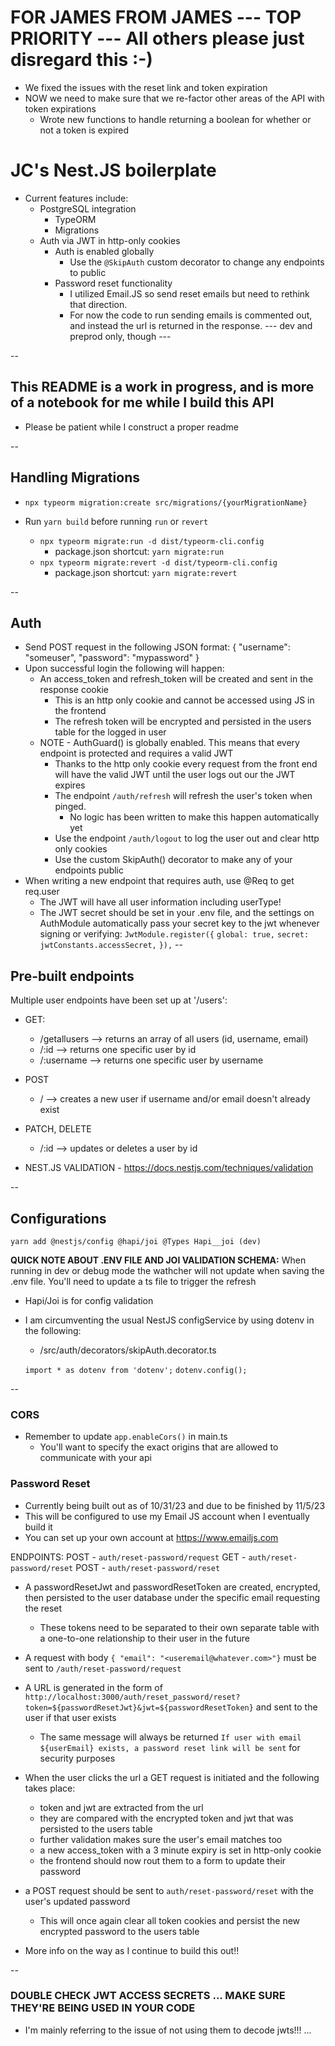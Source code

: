 # FOR JAMES FROM JAMES --- TOP PRIORITY --- All others please just disregard this :-)

* We fixed the issues with the reset link and token expiration
* NOW we need to make sure that we re-factor other areas of the API with token expirations
  * Wrote new functions to handle returning a boolean for whether or not a token is expired

# JC's Nest.JS boilerplate

* Current features include:
  * PostgreSQL integration
    * TypeORM
    * Migrations
  * Auth via JWT in http-only cookies
    * Auth is enabled globally
      * Use the ```@SkipAuth``` custom decorator to change any endpoints to public
    * Password reset functionality
      * I utilized Email.JS so send reset emails but need to rethink that direction.
      * For now the code to run sending emails is commented out, and instead the url is returned in the response. --- dev and preprod only, though ---

--

## This README is a work in progress, and is more of a notebook for me while I build this API

* Please be patient while I construct a proper readme

--

## Handling Migrations

* ```npx typeorm migration:create src/migrations/{yourMigrationName}```

* Run ```yarn build``` before running ```run``` or ```revert```
  * ```npx typeorm migrate:run -d dist/typeorm-cli.config```
    * package.json shortcut: ```yarn migrate:run```
  * ```npx typeorm migrate:revert -d dist/typeorm-cli.config```
    * package.json shortcut: ```yarn migrate:revert```

--

## Auth

* Send POST request in the following JSON format:
  {
    "username": "someuser",
    "password": "mypassword"
  }
* Upon successful login the following will happen:
  * An access_token and refresh_token will be created and sent in the response cookie
    * This is an http only cookie and cannot be accessed using JS in the frontend
    * The refresh token will be encrypted and persisted in the users table for the logged in user
  * NOTE - AuthGuard() is globally enabled.  This means that every endpoint is protected and requires a valid JWT
    * Thanks to the http only cookie every request from the front end will have the valid JWT until the user logs out our the JWT expires
    * The endpoint ```/auth/refresh``` will refresh the user's token when pinged.
      * No logic has been written to make this happen automatically yet
    * Use the endpoint ```/auth/logout``` to log the user out and clear http only cookies
    * Use the custom SkipAuth() decorator to make any of your endpoints public
* When writing a new endpoint that requires auth, use @Req to get req.user
  * The JWT will have all user information including userType!
  * The JWT secret should be set in your .env file, and the settings on AuthModule automatically pass your secret key to the jwt whenever signing or verifying:
  ```JwtModule.register({```
    ```global: true,```
    ```secret: jwtConstants.accessSecret,```
  ```}),```
--

## Pre-built endpoints

Multiple user endpoints have been set up at '/users':

* GET:
  * /getallusers --> returns an array of all users (id, username, email)
  * /:id --> returns one specific user by id
  * /:username --> returns one specific user by username
* POST
  * / --> creates a new user if username and/or email doesn't already exist
* PATCH, DELETE
  * /:id --> updates or deletes a user by id

* NEST.JS VALIDATION - <https://docs.nestjs.com/techniques/validation>

--

## Configurations

```yarn add @nestjs/config @hapi/joi @Types Hapi__joi (dev)```

**QUICK NOTE ABOUT .ENV FILE AND JOI VALIDATION SCHEMA:**
When running in dev or debug mode the wathcher will not update when saving the .env file.  You'll need to update a ts file to trigger the refresh

* Hapi/Joi is for config validation

* I am circumventing the usual NestJS configService by using dotenv in the following:
  * /src/auth/decorators/skipAuth.decorator.ts
  
  ```import * as dotenv from 'dotenv';```
  ```dotenv.config();```

--

### CORS

* Remember to update ```app.enableCors()``` in main.ts
  * You'll want to specify the exact origins that are allowed to communicate with your api

### Password Reset

* Currently being built out as of 10/31/23 and due to be finished by 11/5/23
* This will be configured to use my Email JS account when I eventually build it
* You can set up your own account at <https://www.emailjs.com>

ENDPOINTS:
POST - ```auth/reset-password/request```
GET - ```auth/reset-password/reset```
POST - ```auth/reset-password/reset```

* A passwordResetJwt and passwordResetToken are created, encrypted, then persisted to the user database under the specific email requesting the reset
  * These tokens need to be separated to their own separate table with a one-to-one relationship to their user in the future
* A request with body ```{ "email": "<useremail@whatever.com>"}``` must be sent to ```/auth/reset-password/request```
* A URL is generated in the form of `http://localhost:3000/auth/reset_password/reset?token=${passwordResetJwt}&jwt=${passwordResetToken}` and sent to the user if that user exists
  * The same message will always be returned `If user with email ${userEmail} exists, a password reset link will be sent` for security purposes
* When the user clicks the url a GET request is initiated and the following takes place:
  * token and jwt are extracted from the url
  * they are compared with the encrypted token and jwt that was persisted to the users table
  * further validation makes sure the user's email matches too
  * a new access_token with a 3 minute expiry is set in http-only cookie
  * the frontend should now rout them to a form to update their password
* a POST request should be sent to ```auth/reset-password/reset``` with the user's updated password
  * This will once again clear all token cookies and persist the new encrypted password to the users table

* More info on the way as I continue to build this out!!

--

### DOUBLE CHECK JWT ACCESS SECRETS ... MAKE SURE THEY'RE BEING USED IN YOUR CODE

* I'm mainly referring to the issue of not using them to decode jwts!!!
...